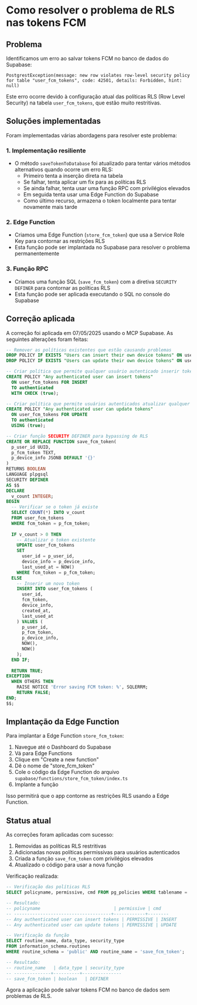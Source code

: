 # Como resolver o problema de RLS nas tokens FCM

## Problema

Identificamos um erro ao salvar tokens FCM no banco de dados do Supabase:

```
PostgrestException(message: new row violates row-level security policy for table "user_fcm_tokens", code: 42501, details: Forbidden, hint: null)
```

Este erro ocorre devido à configuração atual das políticas RLS (Row Level Security) na tabela `user_fcm_tokens`, que estão muito restritivas.

## Soluções implementadas

Foram implementadas várias abordagens para resolver este problema:

### 1. Implementação resiliente

- O método `saveTokenToDatabase` foi atualizado para tentar vários métodos alternativos quando ocorre um erro RLS:
  - Primeiro tenta a inserção direta na tabela
  - Se falhar, tenta aplicar um fix para as políticas RLS
  - Se ainda falhar, tenta usar uma função RPC com privilégios elevados
  - Em seguida tenta usar uma Edge Function do Supabase
  - Como último recurso, armazena o token localmente para tentar novamente mais tarde

### 2. Edge Function

- Criamos uma Edge Function (`store_fcm_token`) que usa a Service Role Key para contornar as restrições RLS
- Esta função pode ser implantada no Supabase para resolver o problema permanentemente

### 3. Função RPC

- Criamos uma função SQL (`save_fcm_token`) com a diretiva `SECURITY DEFINER` para contornar as políticas RLS
- Esta função pode ser aplicada executando o SQL no console do Supabase

## Correção aplicada

A correção foi aplicada em 07/05/2025 usando o MCP Supabase. As seguintes alterações foram feitas:

```sql
-- Remover as políticas existentes que estão causando problemas
DROP POLICY IF EXISTS "Users can insert their own device tokens" ON user_fcm_tokens;
DROP POLICY IF EXISTS "Users can update their own device tokens" ON user_fcm_tokens;

-- Criar política que permite qualquer usuário autenticado inserir tokens
CREATE POLICY "Any authenticated user can insert tokens" 
  ON user_fcm_tokens FOR INSERT 
  TO authenticated
  WITH CHECK (true);

-- Criar política que permite usuários autenticados atualizar qualquer token
CREATE POLICY "Any authenticated user can update tokens" 
  ON user_fcm_tokens FOR UPDATE 
  TO authenticated
  USING (true);

-- Criar função SECURITY DEFINER para bypassing de RLS
CREATE OR REPLACE FUNCTION save_fcm_token(
  p_user_id UUID,
  p_fcm_token TEXT,
  p_device_info JSONB DEFAULT '{}'
)
RETURNS BOOLEAN
LANGUAGE plpgsql
SECURITY DEFINER
AS $$
DECLARE
  v_count INTEGER;
BEGIN
  -- Verificar se o token já existe
  SELECT COUNT(*) INTO v_count
  FROM user_fcm_tokens
  WHERE fcm_token = p_fcm_token;
  
  IF v_count > 0 THEN
    -- Atualizar o token existente
    UPDATE user_fcm_tokens
    SET 
      user_id = p_user_id,
      device_info = p_device_info,
      last_used_at = NOW()
    WHERE fcm_token = p_fcm_token;
  ELSE
    -- Inserir um novo token
    INSERT INTO user_fcm_tokens (
      user_id,
      fcm_token,
      device_info,
      created_at,
      last_used_at
    ) VALUES (
      p_user_id,
      p_fcm_token,
      p_device_info,
      NOW(),
      NOW()
    );
  END IF;
  
  RETURN TRUE;
EXCEPTION
  WHEN OTHERS THEN
    RAISE NOTICE 'Error saving FCM token: %', SQLERRM;
    RETURN FALSE;
END;
$$;
```

## Implantação da Edge Function

Para implantar a Edge Function `store_fcm_token`:

1. Navegue até o Dashboard do Supabase
2. Vá para Edge Functions
3. Clique em "Create a new function"
4. Dê o nome de "store_fcm_token"
5. Cole o código da Edge Function do arquivo `supabase/functions/store_fcm_token/index.ts`
6. Implante a função

Isso permitirá que o app contorne as restrições RLS usando a Edge Function.

## Status atual

As correções foram aplicadas com sucesso:

1. Removidas as políticas RLS restritivas
2. Adicionadas novas políticas permissivas para usuários autenticados
3. Criada a função `save_fcm_token` com privilégios elevados
4. Atualizado o código para usar a nova função

Verificação realizada:

```sql
-- Verificação das políticas RLS
SELECT policyname, permissive, cmd FROM pg_policies WHERE tablename = 'user_fcm_tokens';

-- Resultado:
-- policyname                            | permissive | cmd    
-- -------------------------------------+------------+--------
-- Any authenticated user can insert tokens | PERMISSIVE | INSERT
-- Any authenticated user can update tokens | PERMISSIVE | UPDATE

-- Verificação da função
SELECT routine_name, data_type, security_type 
FROM information_schema.routines 
WHERE routine_schema = 'public' AND routine_name = 'save_fcm_token';

-- Resultado:
-- routine_name   | data_type | security_type
-- --------------+----------+---------------
-- save_fcm_token | boolean   | DEFINER
```

Agora a aplicação pode salvar tokens FCM no banco de dados sem problemas de RLS.